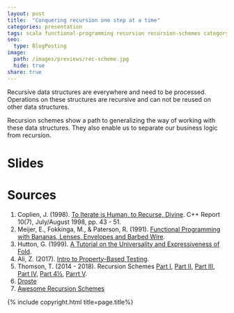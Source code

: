 ```yaml
---
layout: post
title:  "Conquering recursion one step at a time"
categories: presentation
tags: scala functional-programming recursion recursion-schemes category-theory senacor devcon talk
seo:
  type: BlogPosting
image: 
  path: /images/previews/rec-scheme.jpg
  hide: true
share: true
---
```


Recursive data structures are everywhere and need to be processed. Operations on these structures are recursive and can
not be reused on other data structures.

Recursion schemes show a path to generalizing the way of working with these data structures. They also enable us to 
separate our business logic from recursion.

# Slides
<script async class="speakerdeck-embed" data-id="b879519cc56f4291a5aacd55173bf6bf" data-ratio="1.77777777777778" src="//speakerdeck.com/assets/embed.js"></script>

# Sources

1. Coplien, J. (1998). [To Iterate is Human, to Recurse, Divine](https://sites.google.com/a/gertrudandcope.com/info/Publications/Patterns/C--Report/SpaceIII). C++ Report 10(7), July/August 1998, pp. 43 - 51.
2. Meijer, E., Fokkinga, M., & Paterson, R. (1991). [Functional Programming with Bananas, Lenses, Envelopes and Barbed Wire](https://www.researchgate.net/publication/2592417_Functional_Programming_with_Bananas_Lenses_Envelopes_and_Barbed_Wire).
3. Hutton, G. (1999). [A Tutorial on the Universality and Expressiveness of Fold](https://www.researchgate.net/publication/2628647_A_Tutorial_on_the_Universality_and_Expressiveness_of_Fold).
4. Ali, Z. (2017). [Intro to Property-Based Testing](https://www.youtube.com/watch?v=XZ9nPZbaYfE).
5. Thomson, T. (2014 - 2018). Recursion Schemes [Part I](https://blog.sumtypeofway.com/posts/introduction-to-recursion-schemes.html), [Part II](https://blog.sumtypeofway.com/posts/recursion-schemes-part-2.html), [Part III](https://blog.sumtypeofway.com/posts/recursion-schemes-part-3.html), [Part IV](https://blog.sumtypeofway.com/posts/recursion-schemes-part-4.html), [Part 4½](https://blog.sumtypeofway.com/posts/recursion-schemes-part-4-point-5.html), [Parrt V](https://blog.sumtypeofway.com/posts/recursion-schemes-part-5.html).
6. [Droste](https://github.com/higherkindness/droste)
7. [Awesome Recursion Schemes](https://github.com/passy/awesome-recursion-schemes)

{% include copyright.html title=page.title%}